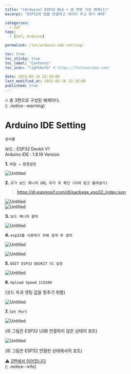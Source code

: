 ```yaml
---
title: "[Arduino] ESP32 BLE + 앱 연동 기초 예제(1)"
excerpt: "ESP32와 앱을 연결하고 데이터 주고 받기 예제"

categories:
  - IoT
tags:
  - [IoT, Arduino]

permalink: /iot/arduino-ide-setting/

toc: true
toc_sticky: true
toc_label: "Contents"
toc_icon: "lightbulb" # https://fontawesome.com/
 
date: 2022-05-16 22:10:00
last_modified_at: 2022-05-16 22:10:00
published: true
---
```


🔥 총 3편으로 구성된 예제이다.  
{: .notice--warning}

# Arduino IDE Setting

`준비물`  

보드 : ESP32 Devkit V1  
Arduino IDE : 1.8.19 Version  

**1.** `파일 → 환경설정`  

![Untitled](/assets/images/post_img/arduino-ide-setting/Untitled.png)  

**2.** `추가 보드 매니저 URL 추가 후 확인 (아래 링크 붙여넣기)`  

> https://dl.espressif.com/dl/package_esp32_index.json  

![Untitled](/assets/images/post_img/arduino-ide-setting/Untitled1.png)  
![Untitled](/assets/images/post_img/arduino-ide-setting/Untitled2.png)  

**3.** `보드 매니저 클릭`  

![Untitled](/assets/images/post_img/arduino-ide-setting/Untitled3.png)  

**4.** `esp32를 사용하기 위해 검색 후 설치`  

![Untitled](/assets/images/post_img/arduino-ide-setting/Untitled4.png)  

![Untitled](/assets/images/post_img/arduino-ide-setting/Untitled5.png)  

**5.** `DOIT ESP32 DEVKIT V1 설정`  

![Untitled](/assets/images/post_img/arduino-ide-setting/Untitled6.png)  

**6.** `Upload Speed 115200`  

(코드 측과 셋팅 값을 맞추기 위함)  
    
![Untitled](/assets/images/post_img/arduino-ide-setting/Untitled7.png)  

**7.** `Set Port`  

![Untitled](/assets/images/post_img/arduino-ide-setting/Untitled8.png)  

(위 그림은 ESP32 USB 연결하지 않은 상태의 포트)  

![Untitled](/assets/images/post_img/arduino-ide-setting/Untitled9.png)  

(위 그림은 ESP32 연결한 상태에서의 포트)  

⚠️ [2편에서 이어집니다](https://kdjun97.github.io/iot/arduino-ble-testing/)  
{: .notice--info}  